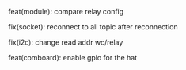 
feat(module): compare relay config

fix(socket): reconnect to all topic after reconnection

fix(i2c): change read addr wc/relay

feat(comboard): enable gpio for the hat
